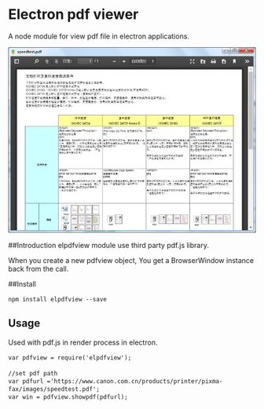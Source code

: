 # Electron pdf viewer

A node module for view pdf file in electron applications.

![screenshot](assets/pdfviewer.png)

##Introduction
elpdfview module use third party pdf.js library. 

When you create a new pdfview object, You get a BrowserWindow instance back from the call.

##Install
    
    npm install elpdfview --save

## Usage

Used with pdf.js in render process in electron.

	var pdfview = require('elpdfview');
	
	//set pdf path
    var pdfurl ='https://www.canon.com.cn/products/printer/pixma-fax/images/speedtest.pdf';    
    var win = pdfview.showpdf(pdfurl);
